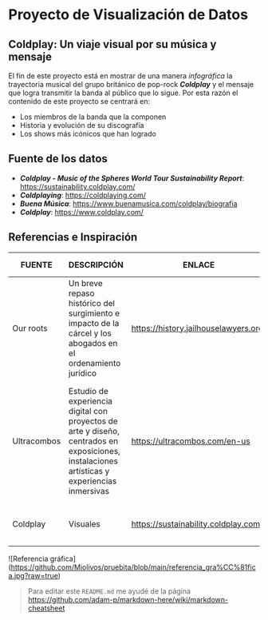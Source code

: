 # Proyecto de Visualización de Datos

## Coldplay: Un viaje visual por su música y mensaje

El fin de este proyecto está en mostrar de una manera *infográfica* la trayectoria musical del grupo británico de pop-rock **_Coldplay_** y el mensaje que logra transmitir la banda al público que lo sigue. Por esta razón el contenido de este proyecto se centrará en:
* Los miembros de la banda que la componen
* Historia y evolución de su discografía
* Los shows más icónicos que han logrado

## Fuente de los datos

- **_Coldplay - Music of the Spheres World Tour Sustainability Report_**: https://sustainability.coldplay.com/
- **_Coldplaying_**: https://coldplaying.com/
- **_Buena Música_**: https://www.buenamusica.com/coldplay/biografia
- **_Coldplay_**: https://www.coldplay.com/

## Referencias e Inspiración

| FUENTE      | DESCRIPCIÓN                                                                                                           | ENLACE                                       | ASPECTOS POSITIVOS                                                               |
|-------------|-----------------------------------------------------------------------------------------------------------------------|----------------------------------------------|----------------------------------------------------------------------------------|
| Our roots   | Un breve repaso histórico del surgimiento e impacto de la cárcel y los abogados en el ordenamiento jurídico          | https://history.jailhouselawyers.org/        | Puntero interactivo con las imágenes y tipografías bold                          |
| Ultracombos | Estudio de experiencia digital con proyectos de arte y diseño, centrados en exposiciones, instalaciones artísticas y experiencias inmersivas | https://ultracombos.com/en-us              | Portada grande y llamativa, me inspiré en las imágenes grandes de las exposiciones para la visualización de los conciertos |
| Coldplay    | Visuales                                                                                                              | https://sustainability.coldplay.com/         | Gráfica acorde el último álbum de Coldplay                                       |


![Referencia gráfica] (https://github.com/Miolivos/pruebita/blob/main/referencia_gra%CC%81fica.jpg?raw=true)




> Para editar este `README.md` me ayudé de la página https://github.com/adam-p/markdown-here/wiki/markdown-cheatsheet 







